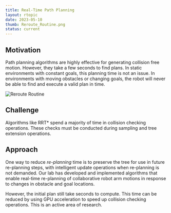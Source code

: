 ```yaml
---
title: Real-Time Path Planning
layout: rtopic
date: 2023-05-10
thumb: Reroute_Routine.png
status: current
---
```

## Motivation
Path planning algorithms are highly effective for generating collision free motion. However, they take a few seconds to find plans. In static environments with constant goals, this planning time is not an issue. In environments with moving obstacles or changing goals, the robot will never be able to find and execute a valid plan in time. 

![Reroute Routine]({{site.url}}/{{site.baseurl}}/assets/img/Rerout_Routine.png)

## Challenge
Algorithms like RRT* spend a majority of time in collision checking operations. These checks must be conducted during sampling and tree extension operations. 

## Approach
One way to reduce *re-planning* time is to preserve the tree for use in future re-planning steps, with intelligent update operations when re-planning is not demanded. Our lab has developed and implemented algorithms that enable real-time re-planning of collaborative robot arm motions in response to changes in obstacle and goal locations. 

However, the initial plan still take seconds to compute. This time can be reduced by using GPU acceleration to speed up collision checking operations. This is an active area of research.
